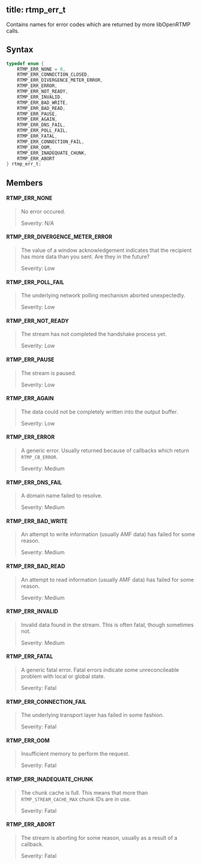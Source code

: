 title: rtmp_err_t
--------------------------

Contains names for error codes which are returned by more libOpenRTMP calls.


## Syntax ##

```c
typedef enum {
    RTMP_ERR_NONE = 0,
    RTMP_ERR_CONNECTION_CLOSED,
    RTMP_ERR_DIVERGENCE_METER_ERROR,
    RTMP_ERR_ERROR,
    RTMP_ERR_NOT_READY,
    RTMP_ERR_INVALID,
    RTMP_ERR_BAD_WRITE,
    RTMP_ERR_BAD_READ,
    RTMP_ERR_PAUSE,
    RTMP_ERR_AGAIN,
    RTMP_ERR_DNS_FAIL,
    RTMP_ERR_POLL_FAIL,
    RTMP_ERR_FATAL,
    RTMP_ERR_CONNECTION_FAIL,
    RTMP_ERR_OOM,
    RTMP_ERR_INADEQUATE_CHUNK,
    RTMP_ERR_ABORT
} rtmp_err_t;
```

## Members ##

#### RTMP_ERR_NONE ####
> No error occured.
> 
> Severity: N/A

#### RTMP_ERR_DIVERGENCE_METER_ERROR ####
> The value of a window acknowledgement indicates that the recipient has more data than you sent. Are they in the future?
> 
> Severity: Low

#### RTMP_ERR_POLL_FAIL ####
> The underlying network polling mechanism aborted unexpectedly.
> 
> Severity: Low

#### RTMP_ERR_NOT_READY ####
> The stream has not completed the handshake process yet.
> 
> Severity: Low

#### RTMP_ERR_PAUSE ####
> The stream is paused.
> 
> Severity: Low

#### RTMP_ERR_AGAIN ####
> The data could not be completely written into the output buffer.
> 
> Severity: Low

#### RTMP_ERR_ERROR ####
> A generic error. Usually returned because of callbacks which return `RTMP_CB_ERROR`.
> 
> Severity: Medium

#### RTMP_ERR_DNS_FAIL ####
> A domain name failed to resolve.
> 
> Severity: Medium

#### RTMP_ERR_BAD_WRITE ####
> An attempt to write information (usually AMF data) has failed for some reason.
> 
> Severity: Medium

#### RTMP_ERR_BAD_READ ####
> An attempt to read information (usually AMF data) has failed for some reason.
> 
> Severity: Medium

#### RTMP_ERR_INVALID ####
> Invalid data found in the stream. This is often fatal, though sometimes not.
> 
> Severity: Medium

#### RTMP_ERR_FATAL ####
> A generic fatal error. Fatal errors indicate some unreconcileable problem with local or global state.
> 
> Severity: Fatal

#### RTMP_ERR_CONNECTION_FAIL ####
> The underlying transport layer has failed in some fashion.
> 
> Severity: Fatal

#### RTMP_ERR_OOM ####
> Insufficient memory to perform the request.
> 
> Severity: Fatal

#### RTMP_ERR_INADEQUATE_CHUNK ####
> The chunk cache is full. This means that more than `RTMP_STREAM_CACHE_MAX` chunk IDs are in use.
> 
> Severity: Fatal

#### RTMP_ERR_ABORT ####
> The stream is aborting for some reason, usually as a result of a callback.
> 
> Severity: Fatal
